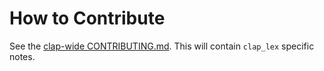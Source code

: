 # How to Contribute

See the [clap-wide CONTRIBUTING.md](../CONTRIBUTING.md).  This will contain `clap_lex` specific notes.
